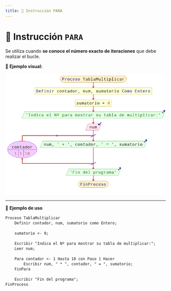 ```yaml
---
title: 📌 Instrucción PARA
---
```


# 🔄 Instrucción `PARA`  

Se utiliza cuando **se conoce el número exacto de iteraciones** que debe realizar el bucle.  


📌 **Ejemplo visual:**  

<p align="center">
  <img src="/images/instruccionPara.png" alt="Instrucción Para" width="800px" />
</p>

---


📌 **Ejemplo de uso** 

```
Proceso TablaMultiplicar
    Definir contador, num, sumatorio como Entero;

    sumatorio <- 0;

    Escribir "Indica el Nº para mostrar su tabla de multiplicar:";
    Leer num;

    Para contador <- 1 Hasta 10 con Paso 1 Hacer
        Escribir num, " * ", contador, " = ", sumatorio;
    FinPara

    Escribir "Fin del programa";
FinProceso
```
